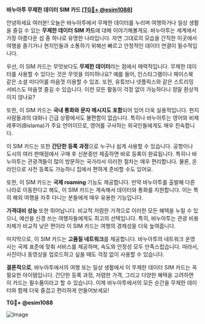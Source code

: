 **바누아투 무제한 데이터 SIM 카드 [[TG💪+ @esim1088](https://t.me/s/esim1088)]**

안녕하세요 여러분! 오늘은 바누아투에서 무제한 데이터를 누리며 여행하거나 일상 생활을 즐길 수 있는 **무제한 데이터 SIM 카드**에 대해 이야기해볼게요. 바누아투는 세계에서 가장 아름다운 섬 중 하나로 유명한 나라입니다. 자연 그대로의 모습을 간직한 이곳에서 여행을 즐기거나 현지인들과 소통하기 위해선 빠르고 안정적인 데이터 연결이 필수적입니다.

우선, 이 SIM 카드는 무엇보다도 **무제한 데이터**라는 점에서 매력적입니다. 무제한 데이터를 사용할 수 있다는 것은 무엇을 의미하나요? 예를 들어, 인스타그램이나 페이스북 같은 소셜 미디어를 마음껏 이용할 수 있죠. 또한, 유튜브나 넷플릭스와 같은 스트리밍 서비스도 마음껏 즐길 수 있습니다. 이런 모든 활동이 걱정 없이 가능하다니 정말 환상적이지 않나요?

또한, 이 SIM 카드는 **국내 통화와 문자 메시지도 포함**되어 있어 더욱 실용적입니다. 현지 사람들과의 대화나 긴급 상황에서도 불편함이 없습니다. 특히나 바누아투는 영어와 비체레푸어(Bislama)가 주요 언어이므로, 영어를 구사하는 외국인들에게도 매우 친숙합니다.

이 SIM 카드는 또한 **간단한 등록 과정**으로 누구나 쉽게 사용할 수 있습니다. 공항이나 도시의 여러 판매점에서 구매 후 신분증만 제출하면 바로 등록이 완료됩니다. 특히나 바누아투는 관광객들이 많이 방문하는 국가라서 이러한 절차는 매우 편리합니다. 물론, 온라인으로 사전 등록도 가능하니 집에서 편하게 준비할 수도 있어요.

또한, 이 SIM 카드는 **국제 roaming** 기능도 제공합니다. 만약 바누아투를 출발해 다른 나라로 이동한다고 해도, 이 SIM 카드는 계속해서 데이터와 통화를 지원합니다. 이는 특히 해외 여행을 자주 다니는 분들에게 매우 유용한 기능입니다.

**가격대비 성능** 또한 뛰어납니다. 비교적 저렴한 가격으로 이러한 모든 혜택을 누릴 수 있으니, 예산을 신경 쓰는 여행자들에게도 최고의 선택입니다. 특히, 바누아투는 관광 비용 자체가 비교적 낮은 편이라 이 SIM 카드는 여행의 경제성을 더욱 높여줍니다.

마지막으로, 이 SIM 카드는 **고품질 네트워크**를 제공합니다. 바누아투의 네트워크 운영사는 국제 표준에 맞춰 서비스를 제공하며, 속도와 안정성 모두 만족스럽습니다. 따라서, 사진이나 동영상을 업로드하고 싶을 때도 걱정 없이 사용할 수 있습니다.

**결론적으로**, 바누아투에서의 여행 또는 일상 생활에서 이 무제한 데이터 SIM 카드는 꼭 필요한 아이템입니다. 간단한 등록 과정, 저렴한 가격, 그리고 다양한 혜택을 고려하면 이 카드는 필수품이라고 할 수 있습니다. 이제 바누아투에서의 모든 순간을 무제한 데이터와 함께 더욱 즐겁고 편리하게 만들어보세요!

**TG💪+ @esim1088**

![Image](https://i.postimg.cc/Y0z9fWf4/image.png)